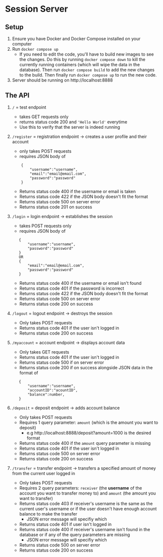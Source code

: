 # Session Server

## Setup
1. Ensure you have Docker and Docker Compose installed on your computer
2. Run `docker compose up`
    - If you need to edit the code, you'll have to build new images to see the changes. Do this by running `docker compose down` to kill the currently running containers (which will wipe the data in the database). Then run `docker compose build` to add the new changes to the build. Then finally run `docker compose up` to run the new code.
3. Server should be running on http://localhost:8888

## The API
1. `/` = test endpoint
     - takes GET requests only
     - returns status code 200 and `'Hello World'` everytime
     - Use this to verify that the server is indeed running

2. `/register` = registration endpoint -> creates a user profile and their account
     - only takes POST requests
     - requires JSON body of 
    ```
        {
            "username":"username",
            "email":"email@email.com",
            "password":"password"
        }
    ```
     - Returns status code 400 if the username or email is taken
     - Returns status code 422 if the JSON body doesn't fit the format
     - Returns status code 500 on server error
     - Returns status code 201 on success 

3. `/login` = login endpoint -> establishes the session
     - takes POST requests only
     - requires JSON body of 
     ```
        {
            "username":"username",
            "password":"password"
        }
        OR
        {
            "email":"email@email.com",
            "password":"password"
        }
     ```
     - Returns status code 400 if the username or email isn't found
     - Returns status code 401 if the password is incorrect
     - Returns status code 422 if the JSON body doesn't fit the format
     - Returns status code 500 on server error
     - Returns status code 200 on success

4. `/logout` = logout endpoint -> destroys the session
     - Only takes POST requests
     - Returns status code 401 if the user isn't logged in
     - Returns status code 200 on success

5. `/myaccount` = account endpoint -> displays account data
     - Only takes GET requests
     - Returns status code 401 if the user isn't logged in 
     - Returns status code 500 if on server error 
     - Returns status code 200 if on success alongside JSON data in the format of
     ```
        {
            "username":"username",
            "accountID":"acountID",
            "balance":number,
        }
     ```

6. `/deposit` = deposit endpoint -> adds account balance 
     - Only takes POST requests
     - Requires 1 query parameter: `amount` (which is the amount you want to deposit)
          - e.g http://localhost:8888/deposit?amount=1000 is the desired format
     - Returns status code 400 if the `amount` query parameter is missing
     - Returns status code 401 if the user isn't logged in
     - Returns status code 500 on server error
     - Returns status code 200 on success
     
7. `/transfer` = transfer endpoint -> transfers a specified amount of money from the current user logged in
     - Only takes POST requests
     - Requires 2 query parameters: `receiver` (the **username** of the account you want to transfer money to) and `amount` (the amount you want to transfer)
     - Returns status code 403 if receiver's username is the same as the current user's username or if the user doesn't have enough account balance to make the transfer
          - JSON error message will specifiy which 
     - Returns status code 401 if user isn't logged in
     - Returns status code 400 if receiver's username isn't found in the database or if any of the query parameters are missing 
          - JSON error message will specifiy which 
     - Returns status code 500 on server error
     - Returns status code 200 on success
